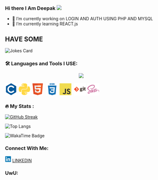### Hi there I Am Deepak <img src="https://media.giphy.com/media/hvRJCLFzcasrR4ia7z/giphy.gif" width="30px"/>
- 🔭 I’m currently working on LOGIN AND AUTH USING PHP AND MYSQL
- 🌱 I’m currently learning REACT.js


## HAVE SOME
<img src="https://readme-jokes.vercel.app/api" alt="Jokes Card" />


### :hammer_and_wrench: Languages and Tools I USE:
<p align="center">
  <a href="https://skillicons.dev">
    <img src="https://skillicons.dev/icons?i=git,github,c,cpp,c++,pyton,java,javascript,reactjs," />
  </a>
</p>
<div>
  <img src="https://github.com/devicons/devicon/blob/master/icons/c/c-plain.svg" title="C" **alt="C" width="40" height="40"/>
  <img src="https://github.com/devicons/devicon/blob/master/icons/python/python-plain.svg" title="Python" **alt="Python" width="40" height="40"/>
  <img src="https://github.com/devicons/devicon/blob/master/icons/html5/html5-original.svg" title="HTML5" alt="HTML" width="40" height="40"/>&nbsp;
  <img src="https://github.com/devicons/devicon/blob/master/icons/css3/css3-plain-wordmark.svg"  title="CSS3" alt="CSS" width="40" height="40"/>
  <img src="https://github.com/devicons/devicon/blob/master/icons/javascript/javascript-original.svg" title="JavaScript" alt="JavaScript" width="40" height="40"/>&nbsp;
  <img src="https://github.com/devicons/devicon/blob/master/icons/git/git-original-wordmark.svg" title="Git" **alt="Git" width="40" height="40"/>
  <img src="https://github.com/devicons/devicon/blob/master/icons/sass/sass-original.svg" title="Sass" **alt="Sass" width="40" height="40"/>
  
</div>

### :fire: My Stats :
[![GitHub Streak](http://github-readme-streak-stats.herokuapp.com?user=inyCation&theme=dark&hide_border=true&date_format=M%20j%5B%2C%20Y%5D&stroke=DD2727)](https://git.io/streak-stats)


![Top Langs](https://github-readme-stats.vercel.app/api/top-langs/?username=inyCation&hide_progress=false)

![WakaTime Badge](https://wakatime.com/badge/waka_b5f8d2c7-91eb-449e-817e-cd84dde1cf68)


### Connect With Me: 
<span> <img src="https://github.com/devicons/devicon/blob/master/icons/linkedin/linkedin-original.svg" width="20" height="20" /> 
  <a href="https://www.linkedin.com/in/deepak024/"> LINKEDIN </a>
  <span> 
### UwU:
<img src="https://komarev.com/ghpvc/?username=inyCation&style=flat-square&color=blue" alt=""/>

